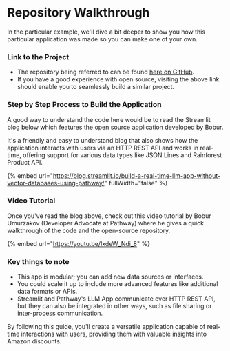 # Repository Walkthrough

In the particular example, we'll dive a bit deeper to show you how this particular application was made so you can make one of your own.

### Link to the Project

* The repository being referred to can be found [here on GitHub](https://github.com/Boburmirzo/chatgpt-api-python-sales).&#x20;
* If you have a good experience with open source, visiting the above link should enable you to seamlessly build a similar project.&#x20;

### Step by Step Process to Build the Application

A good way to understand the code here would be to read the Streamlit blog below which features the open source application developed by Bobur.&#x20;

It's a friendly and easy to understand blog that also shows how the application interacts with users via an HTTP REST API and works in real-time, offering support for various data types like JSON Lines and Rainforest Product API.

{% embed url="https://blog.streamlit.io/build-a-real-time-llm-app-without-vector-databases-using-pathway/" fullWidth="false" %}

### Video Tutorial

Once you've read the blog above, check out this video tutorial by Bobur Umurzakov (Developer Advocate at Pathway) where he gives a quick walkthrough of the code and the open-source repository.

{% embed url="https://youtu.be/IxdeW_Ndi_8" %}

### Key things to note

* This app is modular; you can add new data sources or interfaces.
* You could scale it up to include more advanced features like additional data formats or APIs.
* Streamlit and Pathway's LLM App communicate over HTTP REST API, but they can also be integrated in other ways, such as file sharing or inter-process communication.

By following this guide, you'll create a versatile application capable of real-time interactions with users, providing them with valuable insights into Amazon discounts.
